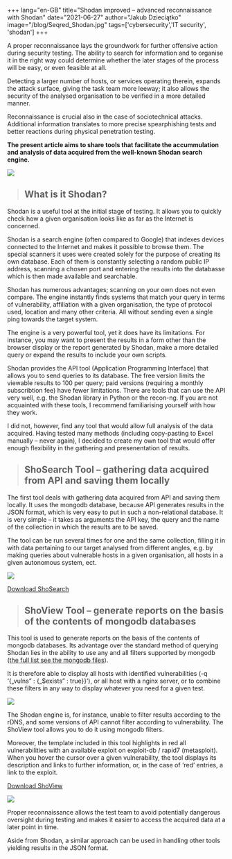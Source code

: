 +++
lang="en-GB"
title="Shodan improved – advanced reconnaissance with Shodan"
date="2021-06-27"
author="Jakub Dzieciątko"
image="/blog/Seqred_Shodan.jpg"
tags=['cybersecurity','IT security', 'shodan']
+++

A proper reconnaissance lays the groundwork for further offensive action during security testing. The ability to search for information and to organise it in the right way could determine whether the later stages of the process will be easy, or even feasible at all.

Detecting a larger number of hosts, or services operating therein, expands the attack surface, giving the task team more leeway; it also allows the security of the analysed organisation to be verified in a more detailed manner.

Reconnaissance is crucial also in the case of sociotechnical attacks. Additional information translates to more precise spearphishing tests and better reactions during physical penetration testing.

**The present article aims to share tools that facilitate the accummulation and analysis of data acquired from the well-known Shodan search engine.**

![](/blog/Seqred_Shodan.jpg)

> What is it Shodan?
> ------------------

Shodan is a useful tool at the initial stage of testing. It allows you to quickly check how a given organisation looks like as far as the Internet is concerned.

Shodan is a search engine (often compared to Google) that indexes devices connected to the Internet and makes it possible to browse them. The special scanners it uses were created solely for the purpose of creating its own database. Each of them is constantly selecting a random public IP address, scanning a chosen port and entering the results into the databasse which is then made available and searchable.

Shodan has numerous advantages; scanning on your own does not even compare. The engine instantly finds systems that match your query in terms of vulnerability, affiliation with a given organisation, the type of protocol used, location and many other criteria. All without sending even a single ping towards the target system.

The engine is a very powerful tool, yet it does have its limitations. For instance, you may want to present the results in a form other than the browser display or the report generated by Shodan, make a more detailed query or expand the results to include your own scripts.

Shodan provides the API tool (Application Programming Interface) that allows you to send queries to its database. The free version limits the viewable results to 100 per query; paid versions (requiring a monthly subscribtion fee) have fewer limitations. There are tools that can use the API very well, e.g. the Shodan library in Python or the recon-ng. If you are not acquainted with these tools, I recommend familiarising yourself with how they work.

I did not, however, find any tool that would allow full analysis of the data acquired. Having tested many methods (including copy-pasting to Excel manually – never again), I decided to create my own tool that would offer enough flexibility in the gathering and presenentation of results.

> ShoSearch Tool – gathering data acquired from API and saving them locally
> -------------------------------------------------------------------------

The first tool deals with gathering data acquired from API and saving them locally. It uses the mongodb database, because API generates results in the JSON format, which is very easy to put in such a non-relational database. It is very simple – it takes as arguments the API key, the query and the name of the collection in which the results are to be saved.

The tool can be run several times for one and the same collection, filling it in with data pertaining to our target analysed from different angles, e.g. by making queries about vulnerable hosts in a given organisation, all hosts in a given autonomous system, ect.

![](/blog/ShoSearch.jpg)

[Download ShoSearch](https://github.com/seqred-s-a/shosearch)

> ShoView Tool – generate reports on the basis of the contents of mongodb databases
> ---------------------------------------------------------------------------------

This tool is used to generate reports on the basis of the contents of mongodb databases. Its advantage over the standard method of querying Shodan lies in the ability to use any and all filters supported by mongodb ([the full list see the mongodb files](https://docs.mongodb.com/manual/reference)).

It is therefore able to display all hosts with identified vulnerabilities (-q ‘{„vulns” : {„$exists” : true}}’), or all host with a nginx server, or to combine these filters in any way to display whatever you need for a given test.

![](/blog/ShoView.png)

The Shodan engine is, for instance, unable to filter results according to the rDNS, and some versions of API cannot filter according to vulnerability. The ShoView tool allows you to do it using mongodb filters.

Moreover, the template included in this tool highlights in red all vulnerabilities with an available exploit on exploit-db / rapid7 (metasploit). When you hover the cursor over a given vulnerability, the tool displays its description and links to further information, or, in the case of ‘red’ entries, a link to the exploit.

[Download ShoView](https://github.com/seqred-s-a/shoview)

![](/blog/Seqred_Shodan_3.png)

Proper reconnaissance allows the test team to avoid potentially dangerous oversight during testing and makes it easier to access the acquired data at a later point in time.

Aside from Shodan, a similar approach can be used in handling other tools yielding results in the JSON format.
